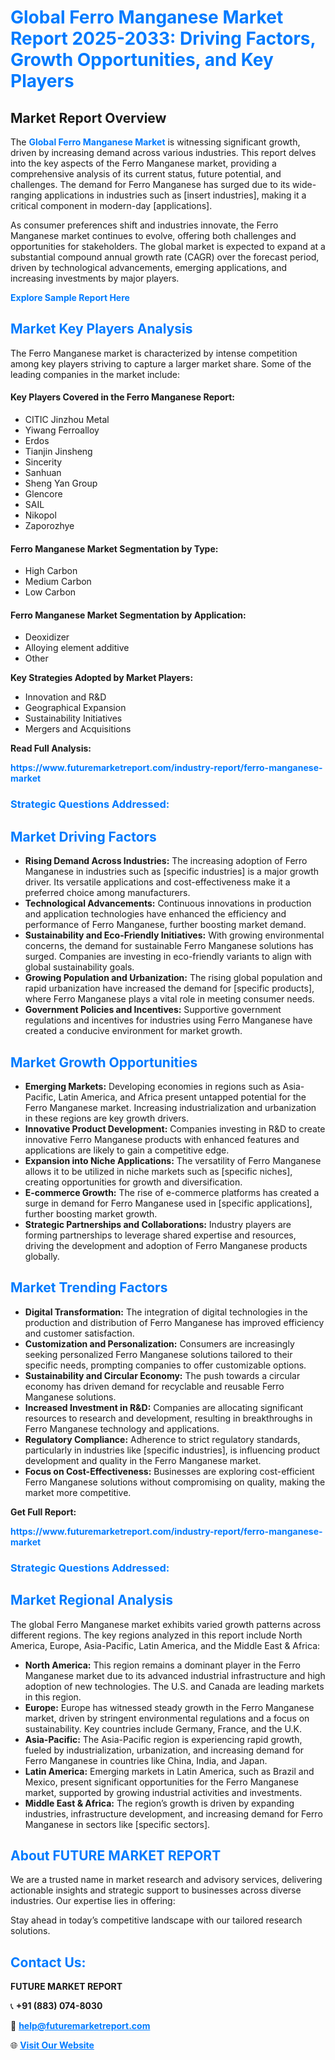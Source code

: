 <h1 style="color: #007BFF;">Global Ferro Manganese Market Report 2025-2033: Driving Factors, Growth Opportunities, and Key Players</h1>

<section id="overview">
<h2>Market Report Overview</h2>
<p>The <a href="https://www.futuremarketreport.com/industry-report/ferro-manganese-market" style="color: #007BFF; text-decoration: none;"><strong>Global Ferro Manganese Market</strong></a> is witnessing significant growth, driven by increasing demand across various industries. This report delves into the key aspects of the Ferro Manganese market, providing a comprehensive analysis of its current status, future potential, and challenges. The demand for Ferro Manganese has surged due to its wide-ranging applications in industries such as [insert industries], making it a critical component in modern-day [applications].</p>
<p>As consumer preferences shift and industries innovate, the Ferro Manganese market continues to evolve, offering both challenges and opportunities for stakeholders. The global market is expected to expand at a substantial compound annual growth rate (CAGR) over the forecast period, driven by technological advancements, emerging applications, and increasing investments by major players.</p>
</section>

<section id="overview">
<p><a href="https://www.futuremarketreport.com/request-sample/reportId=96674" style="color: #007BFF; text-decoration: none;"><strong>Explore Sample Report Here</strong></a></p>
</section>

<section id="key-players">
<h2 style="color: #007BFF;">Market Key Players Analysis</h2>
<p>The Ferro Manganese market is characterized by intense competition among key players striving to capture a larger market share. Some of the leading companies in the market include:</p>
<h4>Key Players Covered in the Ferro Manganese Report:</h4>
<ul><li>CITIC Jinzhou Metal</li><li>Yiwang Ferroalloy</li><li>Erdos</li><li>Tianjin Jinsheng</li><li>Sincerity</li><li>Sanhuan</li><li>Sheng Yan Group</li><li>Glencore</li><li>SAIL</li><li>Nikopol</li><li>Zaporozhye</li></ul>
<h4>Ferro Manganese Market Segmentation by Type:</h4>
<ul><li>High Carbon</li><li>Medium Carbon</li><li>Low Carbon</li></ul>

<h4>Ferro Manganese Market Segmentation by Application:</h4>
<ul><li>Deoxidizer</li><li>Alloying element additive</li><li>Other</li></ul>
<p><strong>Key Strategies Adopted by Market Players:</strong></p>
<ul>
<li>Innovation and R&D</li>
<li>Geographical Expansion</li>
<li>Sustainability Initiatives</li>
<li>Mergers and Acquisitions</li>
</ul>
</section>

<section>
<p><strong>Read Full Analysis: </strong></p><a href="https://www.futuremarketreport.com/industry-report/ferro-manganese-market" style="color: #007BFF; text-decoration: none;"><strong>https://www.futuremarketreport.com/industry-report/ferro-manganese-market</strong></a>
<h3 style="color: #007BFF;">Strategic Questions Addressed:</h3>
</section>

<section id="driving-factors">
<h2 style="color: #007BFF;">Market Driving Factors</h2>
<ul>
<li><strong>Rising Demand Across Industries:</strong> The increasing adoption of Ferro Manganese in industries such as [specific industries] is a major growth driver. Its versatile applications and cost-effectiveness make it a preferred choice among manufacturers.</li>
<li><strong>Technological Advancements:</strong> Continuous innovations in production and application technologies have enhanced the efficiency and performance of Ferro Manganese, further boosting market demand.</li>
<li><strong>Sustainability and Eco-Friendly Initiatives:</strong> With growing environmental concerns, the demand for sustainable Ferro Manganese solutions has surged. Companies are investing in eco-friendly variants to align with global sustainability goals.</li>
<li><strong>Growing Population and Urbanization:</strong> The rising global population and rapid urbanization have increased the demand for [specific products], where Ferro Manganese plays a vital role in meeting consumer needs.</li>
<li><strong>Government Policies and Incentives:</strong> Supportive government regulations and incentives for industries using Ferro Manganese have created a conducive environment for market growth.</li>
</ul>
</section>

<section id="growth-opportunities">
<h2 style="color: #007BFF;">Market Growth Opportunities</h2>
<ul>
<li><strong>Emerging Markets:</strong> Developing economies in regions such as Asia-Pacific, Latin America, and Africa present untapped potential for the Ferro Manganese market. Increasing industrialization and urbanization in these regions are key growth drivers.</li>
<li><strong>Innovative Product Development:</strong> Companies investing in R&D to create innovative Ferro Manganese products with enhanced features and applications are likely to gain a competitive edge.</li>
<li><strong>Expansion into Niche Applications:</strong> The versatility of Ferro Manganese allows it to be utilized in niche markets such as [specific niches], creating opportunities for growth and diversification.</li>
<li><strong>E-commerce Growth:</strong> The rise of e-commerce platforms has created a surge in demand for Ferro Manganese used in [specific applications], further boosting market growth.</li>
<li><strong>Strategic Partnerships and Collaborations:</strong> Industry players are forming partnerships to leverage shared expertise and resources, driving the development and adoption of Ferro Manganese products globally.</li>
</ul>
</section>

<section id="trending-factors">
<h2 style="color: #007BFF;">Market Trending Factors</h2>
<ul>
<li><strong>Digital Transformation:</strong> The integration of digital technologies in the production and distribution of Ferro Manganese has improved efficiency and customer satisfaction.</li>
<li><strong>Customization and Personalization:</strong> Consumers are increasingly seeking personalized Ferro Manganese solutions tailored to their specific needs, prompting companies to offer customizable options.</li>
<li><strong>Sustainability and Circular Economy:</strong> The push towards a circular economy has driven demand for recyclable and reusable Ferro Manganese solutions.</li>
<li><strong>Increased Investment in R&D:</strong> Companies are allocating significant resources to research and development, resulting in breakthroughs in Ferro Manganese technology and applications.</li>
<li><strong>Regulatory Compliance:</strong> Adherence to strict regulatory standards, particularly in industries like [specific industries], is influencing product development and quality in the Ferro Manganese market.</li>
<li><strong>Focus on Cost-Effectiveness:</strong> Businesses are exploring cost-efficient Ferro Manganese solutions without compromising on quality, making the market more competitive.</li>
</ul>
</section>

<section>
<p><strong>Get Full Report: </strong></p><a href="https://www.futuremarketreport.com/industry-report/ferro-manganese-market" style="color: #007BFF; text-decoration: none;"><strong>https://www.futuremarketreport.com/industry-report/ferro-manganese-market</strong></a>
<h3 style="color: #007BFF;">Strategic Questions Addressed:</h3>
</section>


<section id="regional-analysis">
<h2 style="color: #007BFF;">Market Regional Analysis</h2>
<p>The global Ferro Manganese market exhibits varied growth patterns across different regions. The key regions analyzed in this report include North America, Europe, Asia-Pacific, Latin America, and the Middle East & Africa:</p>
<ul>
<li><strong>North America:</strong> This region remains a dominant player in the Ferro Manganese market due to its advanced industrial infrastructure and high adoption of new technologies. The U.S. and Canada are leading markets in this region.</li>
<li><strong>Europe:</strong> Europe has witnessed steady growth in the Ferro Manganese market, driven by stringent environmental regulations and a focus on sustainability. Key countries include Germany, France, and the U.K.</li>
<li><strong>Asia-Pacific:</strong> The Asia-Pacific region is experiencing rapid growth, fueled by industrialization, urbanization, and increasing demand for Ferro Manganese in countries like China, India, and Japan.</li>
<li><strong>Latin America:</strong> Emerging markets in Latin America, such as Brazil and Mexico, present significant opportunities for the Ferro Manganese market, supported by growing industrial activities and investments.</li>
<li><strong>Middle East & Africa:</strong> The region’s growth is driven by expanding industries, infrastructure development, and increasing demand for Ferro Manganese in sectors like [specific sectors].</li>
</ul>
</section>

<footer>
<h2 style="color: #007BFF;">About FUTURE MARKET REPORT</h2>
<p>We are a trusted name in market research and advisory services, delivering actionable insights and strategic support to businesses across diverse industries. Our expertise lies in offering:</p>

<p>Stay ahead in today’s competitive landscape with our tailored research solutions.</p>

<h2 style="color: #007BFF;">Contact Us:</h2>
<p><strong>FUTURE MARKET REPORT</strong></p>
<p>📞 <strong>+91 (883) 074-8030</strong></p>
<p>📧 <strong><a href="mailto:help@futuremarketreport.com" style="color: #007BFF;">help@futuremarketreport.com</a></strong></p>
<p>🌐 <strong><a href="https://www.futuremarketreport.com/" style="color: #007BFF;">Visit Our Website</a></strong></p>
</footer>